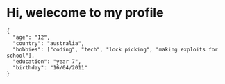 # Hi, welecome to my profile

```
{
  "age": "12",
  "country": "australia",
  "hobbies": ["coding", "tech", "lock picking", "making exploits for school"],
  "education": "year 7",
  "birthday": "16/04/2011"
}
```
